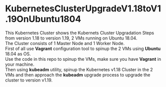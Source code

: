 # KubernetesClusterUpgradeV1.18toV1.19OnUbuntu1804
This Kubernetes Cluster shows the Kubernets Cluster Upgradation Steps from version 1.18 to version 1.19, 2 VMs running on Ubuntu 18.04.  
The Cluster consists of 1 Master Node and 1 Worker Node.  
First of all use <b>Vagrant</b> configuration tool to spinup the 2 VMs using <b>Ubuntu</b> 18.04 as OS.  
Use the code in this repo to spinup the VMs, make sure you have <b>Vagrant</b> in your machine.  
Then using <b>kubeadm</b> utility, spinup the Kubernetes v1.18 Cluster in the 2 VMs and then approach the <b>kubeadm</b> upgrade process to upgrade the cluster to version v1.19.
